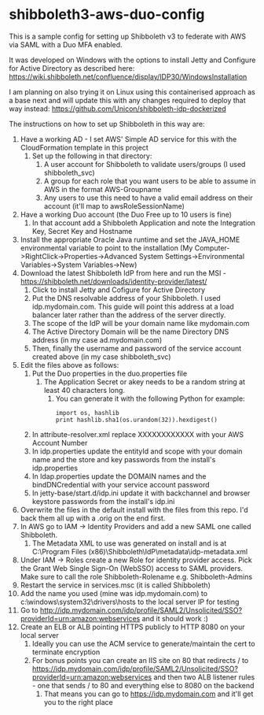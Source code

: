 # shibboleth3-aws-duo-config
This is a sample config for setting up Shibboleth v3 to federate with AWS via SAML with a Duo MFA enabled.

It was developed on Windows with the options to install Jetty and Configure for Active Directory as described here:
https://wiki.shibboleth.net/confluence/display/IDP30/WindowsInstallation

I am planning on also trying it on Linux using this containerised approach as a base next and will update this with any changes required to deploy that way instead:
https://github.com/Unicon/shibboleth-idp-dockerized 

The instructions on how to set up Shibboleth in this way are:
1. Have a working AD - I set AWS' Simple AD service for this with the CloudFormation template in this project
    1. Set up the following in that directory:
        1. A user account for Shibboleth to validate users/groups (I used shibboleth_svc)
        1. A group for each role that you want users to be able to assume in AWS in the format AWS-Groupname
        1. Any users to use this need to have a valid email address on their account (it'll map to awsRoleSessionName)
1. Have a working Duo account (the Duo Free up to 10 users is fine)
    1. In that account add a Shibboleth Application and note the Integration Key, Secret Key and Hostname
1. Install the appropriate Oracle Java runtime and set the JAVA_HOME environmental variable to point to the installation (My Computer->RightClick->Properties->Advanced System Settings->Environmental Variables->System Variables->New)
1. Download the latest Shibboleth IdP from here and run the MSI - https://shibboleth.net/downloads/identity-provider/latest/
    1. Click to install Jetty and Cofigure for Active Directory
    1. Put the DNS resolvable address of your Shibboleth. I used idp.mydomain.com. This guide will point this address at a load balancer later rather than the address of the server directly.
    1. The scope of the IdP will be your domain name like mydomain.com
    1. The Active Directory Domain will be the name Directory DNS address (in my case ad.mydomain.com)
    1. Then, finally the username and password of the service account created above (in my case shibboleth_svc)
1. Edit the files above as follows:
    1. Put the Duo properties in the duo.properties file
        1. The Application Secret or akey needs to be a random string at least 40 characters long.
            1. You can generate it with the following Python for example:
                ```
                import os, hashlib
                print hashlib.sha1(os.urandom(32)).hexdigest()
                ```
    1. In attribute-resolver.xml replace XXXXXXXXXXXX with your AWS Account Number
    1. In idp.properties update the entityId and scope with your domain name and the store and key passwords from the install's idp.properties
    1. In ldap.properties update the DOMAIN names and the bindDNCredential with your service account password
    1. In jetty-base/start.d/idp.ini update it with backchannel and browser keystore passwords from the install's idp.ini
1. Overwrite the files in the default install with the files from this repo. I'd back them all up with a .orig on the end first.
1. In AWS go to IAM -> Identity Providers and add a new SAML one called Shibboleth.
    1. The Metadata XML to use was generated on install and is at C:\Program Files (x86)\Shibboleth\IdP\metadata\idp-metadata.xml
1. Under IAM -> Roles create a new Role for identity provider access. Pick the Grant Web Single Sign-On (WebSSO) access to SAML providers. Make sure to call the role Shibboleth-Rolename e.g. Shibboleth-Admins
1. Restart the service in services.msc (it is called Shibboleth)
1. Add the name you used (mine was idp.mydomain.com) to c:\windows\system32\drivers\hosts to the local server IP for testing
1. Go to http://idp.mydomain.com/idp/profile/SAML2/Unsolicited/SSO?providerId=urn:amazon:webservices and it should work :)
1. Create an ELB or ALB pointing HTTPS publicly to HTTP 8080 on your local server
    1. Ideally you can use the ACM service to generate/maintain the cert to terminate encryption
    1. For bonus points you can create an IIS site on 80 that redirects / to https://idp.mydomain.com/idp/profile/SAML2/Unsolicited/SSO?providerId=urn:amazon:webservices and then two ALB listener rules - one that sends / to 80 and everything else to 8080 on the backend
        1. That means you can go to https://idp.mydomain.com and it'll get you to the right place
